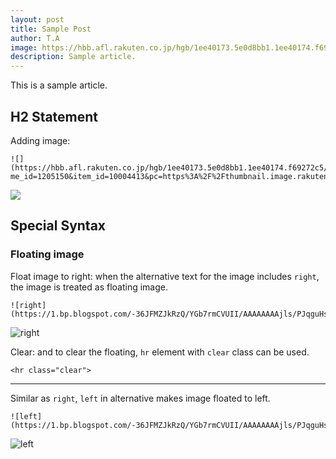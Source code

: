 ```yaml
---
layout: post
title: Sample Post
author: T.A
image: https://hbb.afl.rakuten.co.jp/hgb/1ee40173.5e0d8bb1.1ee40174.f69272c5/?me_id=1205150&item_id=10004413&pc=https%3A%2F%2Fthumbnail.image.rakuten.co.jp%2F%400_mall%2Fchamp%2Fcabinet%2Fkarate%2Fimg60748112.jpg%3F_ex%3D400x400&s=400x400&t=pict
description: Sample article.
---
```

This is a sample article.

## H2 Statement

Adding image:
```
![](https://hbb.afl.rakuten.co.jp/hgb/1ee40173.5e0d8bb1.1ee40174.f69272c5/?me_id=1205150&item_id=10004413&pc=https%3A%2F%2Fthumbnail.image.rakuten.co.jp%2F%400_mall%2Fchamp%2Fcabinet%2Fkarate%2Fimg60748112.jpg%3F_ex%3D400x400&s=400x400&t=pict)
```

![](https://hbb.afl.rakuten.co.jp/hgb/1ee40173.5e0d8bb1.1ee40174.f69272c5/?me_id=1205150&item_id=10004413&pc=https%3A%2F%2Fthumbnail.image.rakuten.co.jp%2F%400_mall%2Fchamp%2Fcabinet%2Fkarate%2Fimg60748112.jpg%3F_ex%3D400x400&s=400x400&t=pict)

## Special Syntax

### Floating image

Float image to right: when the alternative text for the image includes `right`, the image is treated as floating image.
```
![right](https://1.bp.blogspot.com/-36JFMZJkRzQ/YGb7rmCVUII/AAAAAAAAjls/PJqguHshxvEO40z9sIOTRk0ctQVN1B1pQCLcBGAsYHQ/s400/judo_boy_w_mask.jpg)
```

![right](https://1.bp.blogspot.com/-36JFMZJkRzQ/YGb7rmCVUII/AAAAAAAAjls/PJqguHshxvEO40z9sIOTRk0ctQVN1B1pQCLcBGAsYHQ/s400/judo_boy_w_mask.jpg)

Clear: and to clear the floating, `hr` element with `clear` class can be used.
```
<hr class="clear">
```

<hr class="clear">

Similar as `right`, `left` in alternative makes image floated to left.
```
![left](https://1.bp.blogspot.com/-36JFMZJkRzQ/YGb7rmCVUII/AAAAAAAAjls/PJqguHshxvEO40z9sIOTRk0ctQVN1B1pQCLcBGAsYHQ/s400/judo_boy_w_mask.jpg)
```

![left](https://1.bp.blogspot.com/-36JFMZJkRzQ/YGb7rmCVUII/AAAAAAAAjls/PJqguHshxvEO40z9sIOTRk0ctQVN1B1pQCLcBGAsYHQ/s400/judo_boy_w_mask.jpg)
